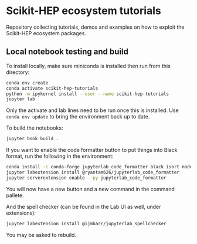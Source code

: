 # Scikit-HEP ecosystem tutorials

Repository collecting tutorials, demos and examples on how to exploit
the Scikit-HEP ecosystem packages.

## Local notebook testing and build

To install locally, make sure miniconda is installed then run from this
directory:

```bash
conda env create
conda activate scikit-hep-tutorials
python -m ipykernel install --user --name scikit-hep-tutorials
jupyter lab
```

Only the activate and lab lines need to be run once this is installed. Use
`conda env update` to bring the environment back up to date.

To build the notebooks:

```bash
jupyter book build .
```

If you want to enable the code formatter button to put things into Black
format, run the following in the environment:

```bash
conda install -c conda-forge jupyterlab_code_formatter black isort nodejs
jupyter labextension install @ryantam626/jupyterlab_code_formatter
jupyter serverextension enable --py jupyterlab_code_formatter
```

You will now have a new button and a new command in the command pallete.

And the spell checker (can be found in the Lab UI as well, under extensions):

```bash
jupyter labextension install @ijmbarr/jupyterlab_spellchecker
```

You may be asked to rebuild.